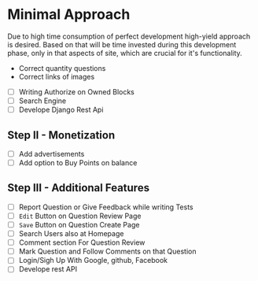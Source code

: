 # Minimal Approach

Due to high time consumption of perfect development high-yield approach is desired. Based on that  will be time invested during this development phase, only in that aspects of site, which are crucial for it's functionality.

- Correct quantity questions
- Correct links of images
- [ ] Writing Authorize on Owned Blocks
- [ ] Search Engine
- [ ] Develope Django Rest Api

## Step II - Monetization

- [ ]  Add advertisements
- [ ]  Add option to Buy Points on balance

## Step III - Additional Features

- [ ]  Report Question or Give Feedback while writing Tests
- [ ]  `Edit` Button on Question Review Page
- [ ]  `Save` Button on Question Create Page
- [ ]  Search Users also at Homepage
- [ ]  Comment section For Question Review
- [ ]  Mark Question and Follow Comments on that Question
- [ ]  Login/Sigh Up With Google, github, Facebook
- [ ]  Develope rest API

